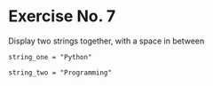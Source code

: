 # Exercise No. 7

Display two strings together, with a space in between

`string_one = "Python"`

`string_two = "Programming"`